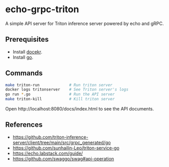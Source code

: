 # echo-grpc-triton
A simple API server for Triton inference server powered by echo and gRPC.

## Prerequisites
- Install [docekr](https://docs.docker.com/engine/install/).
- Install [go](https://go.dev/doc/install).

## Commands
```bash
make triton-run             # Run triton server
docker logs tritonserver    # See Triton server's logs
go run *.go                 # Run the API server
make triton-kill            # Kill triton server
```

Open http://localhost:8080/docs/index.html to see the API documents.

## References
- https://github.com/triton-inference-server/client/tree/main/src/grpc_generated/go
- https://github.com/sunhailin-Leo/triton-service-go
- https://echo.labstack.com/guide/
- https://github.com/swaggo/swag#api-operation
